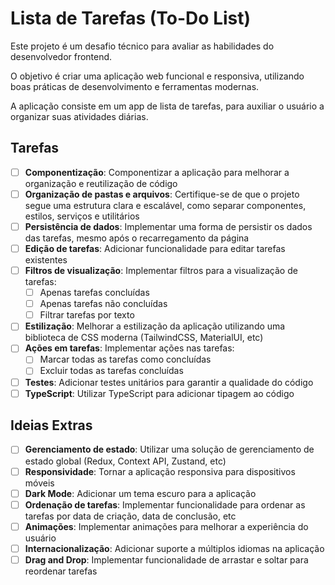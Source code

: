 # Lista de Tarefas (To-Do List)

Este projeto é um desafio técnico para avaliar as habilidades do desenvolvedor frontend.

O objetivo é criar uma aplicação web funcional e responsiva, utilizando boas práticas de desenvolvimento e ferramentas modernas.

A aplicação consiste em um app de lista de tarefas, para auxiliar o usuário a organizar suas atividades diárias.

## Tarefas

- [ ] **Componentização**: Componentizar a aplicação para melhorar a organização e reutilização de código
- [ ] **Organização de pastas e arquivos**: Certifique-se de que o projeto segue uma estrutura clara e escalável, como separar componentes, estilos, serviços e utilitários
- [ ] **Persistência de dados**: Implementar uma forma de persistir os dados das tarefas, mesmo após o recarregamento da página
- [ ] **Edição de tarefas**: Adicionar funcionalidade para editar tarefas existentes
- [ ] **Filtros de visualização**: Implementar filtros para a visualização de tarefas:
  - [ ] Apenas tarefas concluídas
  - [ ] Apenas tarefas não concluídas
  - [ ] Filtrar tarefas por texto
- [ ] **Estilização**: Melhorar a estilização da aplicação utilizando uma biblioteca de CSS moderna (TailwindCSS, MaterialUI, etc)
- [ ] **Ações em tarefas**: Implementar ações nas tarefas:
  - [ ] Marcar todas as tarefas como concluídas
  - [ ] Excluir todas as tarefas concluídas
- [ ] **Testes**: Adicionar testes unitários para garantir a qualidade do código
- [ ] **TypeScript**: Utilizar TypeScript para adicionar tipagem ao código

## Ideias Extras

- [ ] **Gerenciamento de estado**: Utilizar uma solução de gerenciamento de estado global (Redux, Context API, Zustand, etc)
- [ ] **Responsividade**: Tornar a aplicação responsiva para dispositivos móveis
- [ ] **Dark Mode**: Adicionar um tema escuro para a aplicação
- [ ] **Ordenação de tarefas**: Implementar funcionalidade para ordenar as tarefas por data de criação, data de conclusão, etc
- [ ] **Animações**: Implementar animações para melhorar a experiência do usuário
- [ ] **Internacionalização**: Adicionar suporte a múltiplos idiomas na aplicação
- [ ] **Drag and Drop**: Implementar funcionalidade de arrastar e soltar para reordenar tarefas